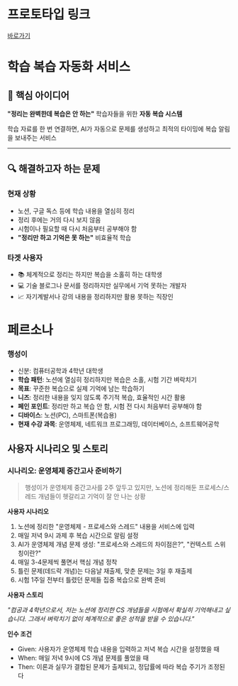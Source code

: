 # 프로토타입 링크

[바로가기](https://memoriis.lovable.app)


# **학습 복습 자동화 서비스**

## **🎯 핵심 아이디어**

**"정리는 완벽한데 복습은 안 하는"** 학습자들을 위한 **자동 복습 시스템**

학습 자료를 한 번 연결하면, AI가 자동으로 문제를 생성하고 최적의 타이밍에 복습 알림을 보내주는 서비스

---

## **🔍 해결하고자 하는 문제**

### **현재 상황**

- 노션, 구글 독스 등에 학습 내용을 열심히 정리
- 정리 후에는 거의 다시 보지 않음
- 시험이나 필요할 때 다시 처음부터 공부해야 함
- **"정리만 하고 기억은 못 하는"** 비효율적 학습

### **타겟 사용자**

- 📚 체계적으로 정리는 하지만 복습을 소홀히 하는 대학생
- 💻 기술 블로그나 문서를 정리하지만 실무에서 기억 못하는 개발자
- 📈 자기계발서나 강의 내용을 정리하지만 활용 못하는 직장인


# 페르소나

### 행성이

- 신분: 컴퓨터공학과 4학년 대학생
- **학습 패턴**: 노션에 열심히 정리하지만 복습은 소홀, 시험 기간 벼락치기
- **목표**: 꾸준한 복습으로 실제 기억에 남는 학습하기
- **니즈**: 정리한 내용을 잊지 않도록 주기적 복습, 효율적인 시간 활용
- **페인 포인트**: 정리만 하고 복습 안 함, 시험 전 다시 처음부터 공부해야 함
- **디바이스**: 노션(PC), 스마트폰(복습용)
- **현재 수강 과목**: 운영체제, 네트워크 프로그래밍, 데이터베이스, 소프트웨어공학

## 사용자 시나리오 및 스토리

### 시나리오: 운영체제 중간고사 준비하기

> 행성이가 운영체제 중간고사를 2주 앞두고 있지만, 노션에 정리해둔 프로세스/스레드 개념들이 헷갈리고 기억이 잘 안 나는 상황
> 

**사용자 시나리오**

1. 노션에 정리한 "운영체제 - 프로세스와 스레드" 내용을 서비스에 입력
2. 매일 저녁 9시 과제 후 복습 시간으로 알림 설정
3. AI가 운영체제 개념 문제 생성: "프로세스와 스레드의 차이점은?", "컨텍스트 스위칭이란?"
4. 매일 3-4문제씩 풀면서 핵심 개념 정착
5. 틀린 문제(데드락 개념)는 다음날 재출제, 맞춘 문제는 3일 후 재출제
6. 시험 1주일 전부터 틀렸던 문제들 집중 복습으로 완벽 준비

**사용자 스토리**

*"컴공과 4학년으로서, 저는 노션에 정리한 CS 개념들을 시험에서 확실히 기억해내고 싶습니다. 그래서 벼락치기 없이 체계적으로 좋은 성적을 받을 수 있습니다."*

**인수 조건**

- Given: 사용자가 운영체제 학습 내용을 입력하고 저녁 복습 시간을 설정했을 때
- When: 매일 저녁 9시에 CS 개념 문제를 풀었을 때
- Then: 이론과 실무가 결합된 문제가 출제되고, 정답률에 따라 복습 주기가 조정된다

